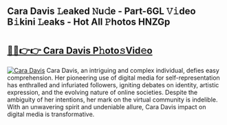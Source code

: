 ## Cara Davis 𝙻eaked 𝙽u𝚍e - Part-6GL 𝚅𝚒deo B𝚒kini 𝙻eaks - Hot All 𝙿hotos HNZGp

# <h2><a href="http://ld3lewl.urlbe.top/?page=Cara+Davis">🔗🔗👉👉 Cara Davis P𝚑oto𝚜Vid𝚎o</a></h2>

[![Cara Davis](https://i.imgur.com/eBuTRDB.gif)](http://ld3lewl.urlbe.top/?page=Cara+Davis)
Cara Davis, an intriguing and complex individual, defies easy comprehension. Her pioneering use of digital media for self-representation has enthralled and infuriated followers, igniting debates on identity, artistic expression, and the evolving nature of online societies. Despite the ambiguity of her intentions, her mark on the virtual community is indelible. With an unwavering spirit and undeniable allure, Cara Davis impact on digital media is transformative.
